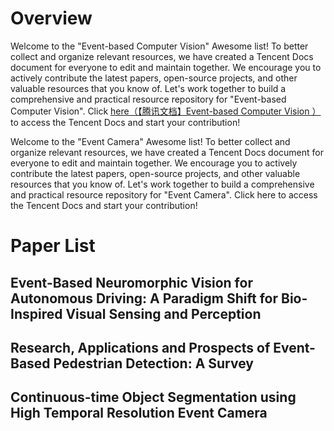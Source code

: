# Overview
Welcome to the "Event-based Computer Vision" Awesome list! To better collect and organize relevant resources, we have created a Tencent Docs document for everyone to edit and maintain together. We encourage you to actively contribute the latest papers, open-source projects, and other valuable resources that you know of. Let's work together to build a comprehensive and practical resource repository for "Event-based Computer Vision". Click  [here（【腾讯文档】Event-based Computer Vision ）](https://docs.qq.com/sheet/DSE9lTHpCdk9mckdk?tab=ss_ft1ier) to access the Tencent Docs and start your contribution!

Welcome to the "Event Camera" Awesome list! To better collect and organize relevant resources, we have created a Tencent Docs document for everyone to edit and maintain together. We encourage you to actively contribute the latest papers, open-source projects, and other valuable resources that you know of. Let's work together to build a comprehensive and practical resource repository for "Event Camera". Click here to access the Tencent Docs and start your contribution!
# Paper List

## Event-Based Neuromorphic Vision for Autonomous Driving: A Paradigm Shift for Bio-Inspired Visual Sensing and Perception
## Research, Applications and Prospects of Event-Based Pedestrian Detection: A Survey
## Continuous-time Object Segmentation using High Temporal Resolution Event Camera
